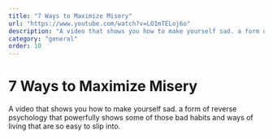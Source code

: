 ```yaml
---
title: "7 Ways to Maximize Misery"
url: "https://www.youtube.com/watch?v=LO1mTELoj6o"
description: "A video that shows you how to make yourself sad. a form of reverse psychology that powerfully shows some of those bad habits and ways of living that are so easy to slip into."
category: "general"
order: 10
---
```


# 7 Ways to Maximize Misery

A video that shows you how to make yourself sad. a form of reverse psychology that powerfully shows some of those bad habits and ways of living that are so easy to slip into.
